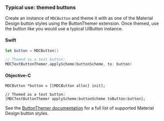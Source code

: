 ### Typical use: themed buttons

Create an instance of `MDCButton` and theme it with as one of the Material Design button styles
using the ButtonThemer extension. Once themed, use the button like you would use a typical UIButton
instance.

<!--<div class="material-code-render" markdown="1">-->
#### Swift
```swift
let button = MDCButton()

// Themed as a text button:
MDCTextButtonThemer.applyScheme(buttonScheme, to: button)
```

#### Objective-C

```objc
MDCButton *button = [[MDCButton alloc] init];

// Themed as a text button:
[MDCTextButtonThemer applyScheme:buttonScheme toButton:button];
```
<!--</div>-->

See the [ButtonThemer documentation](theming.md) for a full list of supported Material Design
button styles.
